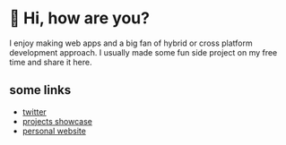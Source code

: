 # 👋 Hi, how are you? 

I enjoy making web apps and a big fan of hybrid or cross platform development approach.
I usually made some fun side project on my free time and share it here.

## some links
- [twitter](https://twitter.com/sozonome)
- [projects showcase](https://sznm.dev)
- [personal website](https://agustinusnathaniel.com)
